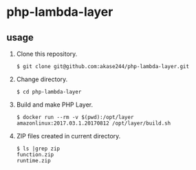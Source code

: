 # php-lambda-layer

## usage
1. Clone this repository.
    ```
    $ git clone git@github.com:akase244/php-lambda-layer.git
    ```
1. Change directory.
    ```
    $ cd php-lambda-layer
    ```
1. Build and make PHP Layer.
    ```
    $ docker run --rm -v $(pwd):/opt/layer amazonlinux:2017.03.1.20170812 /opt/layer/build.sh
    ```
1. ZIP files created in current directory.
    ```
    $ ls |grep zip
    function.zip
    runtime.zip
    ```

